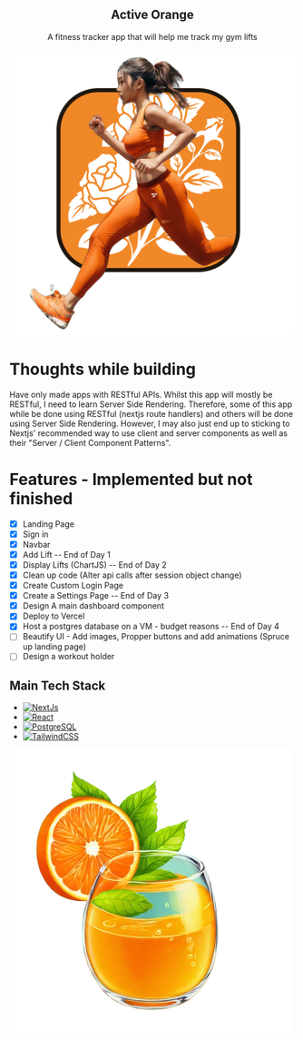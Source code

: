 <div align='center'>
  <h2>Active Orange</h2>
  <p>A fitness tracker app that will help me track my gym lifts</p>
</div>

![AboutImage](public/HeroImage.png)
# Thoughts while building
Have only made apps with RESTful APIs. Whilst this app will mostly be RESTful, I need to learn Server Side Rendering. Therefore, some of this app while be done using RESTful (nextjs  route handlers) and others will be done using Server Side Rendering. However, I may also just end up to sticking to Nextjs' recommended way to use client and server components as well as their "Server / Client Component Patterns".
# Features - Implemented but not finished
- [x] Landing Page
- [x] Sign in
- [x] Navbar
- [x] Add Lift -- End of Day 1
- [x] Display Lifts (ChartJS) -- End of Day 2
- [x] Clean up code (Alter api calls after session object change)
- [x] Create Custom Login Page
- [x] Create a Settings Page -- End of Day 3
- [x] Design A main dashboard component
- [x] Deploy to Vercel
- [x] Host a postgres database on a VM - budget reasons -- End of Day 4
- [ ] Beautify UI - Add images, Propper buttons and add animations (Spruce up landing page)
- [ ] Design a workout holder

## Main Tech Stack
* [![NextJs](https://img.shields.io/badge/next.js-000000?style=for-the-badge&logo=nextdotjs&logoColor=white)](https://nextjs.org/)
* [![React](https://img.shields.io/badge/React-20232A?style=for-the-badge&logo=react&logoColor=61DAFB)](https://reactjs.org/)
* [![PostgreSQL](https://img.shields.io/badge/postgresql-4169e1?style=for-the-badge&logo=postgresql&logoColor=white)](https://www.postgresql.org/)
* [![TailwindCSS](https://img.shields.io/badge/tailwindcss-%2338B2AC.svg?style=for-the-badge&logo=tailwind-css&logoColor=white)](https://tailwindcss.com/)

![OrangeJuice](public/icon.png)
